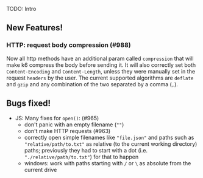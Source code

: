 TODO: Intro

## New Features!

### HTTP: request body compression (#988)

Now all http methods have an additional param called `compression` that will make k6 compress the body before sending it. It will also correctly set both `Content-Encoding` and `Content-Length`, unless they were manually set in the request `headers` by the user. The current supported algorithms are `deflate` and `gzip` and any combination of the two separated by a comma (`,`).

## Bugs fixed!

* JS: Many fixes for `open()`: (#965)
  - don't panic with an empty filename (`""`)
  - don't make HTTP requests (#963)
  - correctly open simple filenames like `"file.json"` and paths such as `"relative/path/to.txt"` as relative (to the current working directory) paths; previously they had to start with a dot (i.e. `"./relative/path/to.txt"`) for that to happen
  - windows: work with paths starting with `/` or `\` as absolute from the current drive
